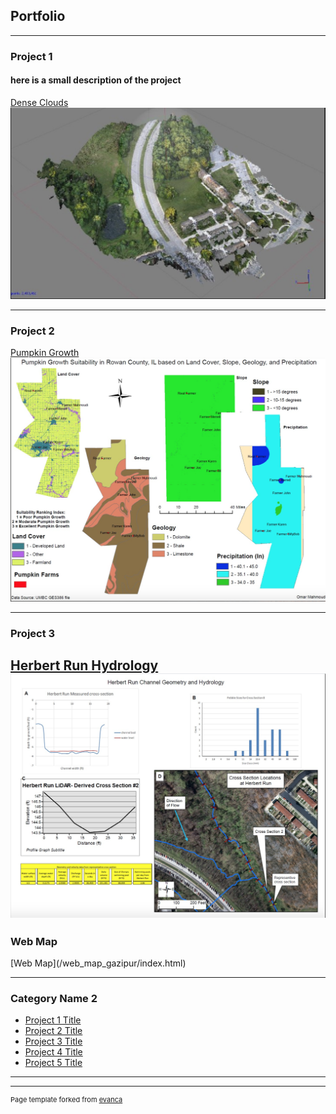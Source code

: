 ## Portfolio

---

### Project 1
#### here is a small description of the project

[Dense Clouds](/clouds.md)
[<img src="images/Dense_cloud_screenshot.png?raw=true"/>](/clouds.md)


---
### Project 2 
[Pumpkin Growth](/pumpkins.md)
[<img src="images/IL_pumpkins.png?raw=true"/>](/pumpkins.md)

---
### Project 3
[Herbert Run Hydrology](/herbert_run.md)
[<img src="images/herbert_run.png?raw=true"/>](/herbert_run.md)
---
### Web Map
<html> 
  <head> 
    <script src="jquery.js"></script> 
    <script> 
    $(function(){
      $("#includedContent").load("/web_map_gazipur/index.html"); 
    });
    </script> 
  </head> 

  <body> 
     <div id="includedContent"></div>
  </body> 
</html>
[Web Map](/web_map_gazipur/index.html)

---

### Category Name 2

- [Project 1 Title](http://example.com/)
- [Project 2 Title](http://example.com/)
- [Project 3 Title](http://example.com/)
- [Project 4 Title](http://example.com/)
- [Project 5 Title](http://example.com/)

---




---
<p style="font-size:11px">Page template forked from <a href="https://github.com/evanca/quick-portfolio">evanca</a></p>
<!-- Remove above link if you don't want to attibute -->
